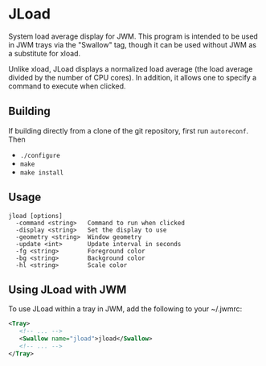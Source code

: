 JLoad
==============================================================================
System load average display for JWM.  This program is intended to be used
in JWM trays via the "Swallow" tag, though it can be used without JWM as
a substitute for xload.

Unlike xload, JLoad displays a normalized load average (the load average
divided by the number of CPU cores).  In addition, it allows one to
specify a command to execute when clicked.

Building
------------------------------------------------------------------------------
If building directly from a clone of the git repository, first run
`autoreconf`.  Then
* `./configure`
* `make`
* `make install`

Usage
------------------------------------------------------------------------------
```
jload [options]
  -command <string>   Command to run when clicked
  -display <string>   Set the display to use
  -geometry <string>  Window geometry
  -update <int>       Update interval in seconds
  -fg <string>        Foreground color
  -bg <string>        Background color
  -hl <string>        Scale color
```

Using JLoad with JWM
------------------------------------------------------------------------------ 
To use JLoad within a tray in JWM, add the following to your ~/.jwmrc:
```xml
<Tray>
   <!-- ... -->
   <Swallow name="jload">jload</Swallow>
   <!-- ... -->
</Tray>
```
